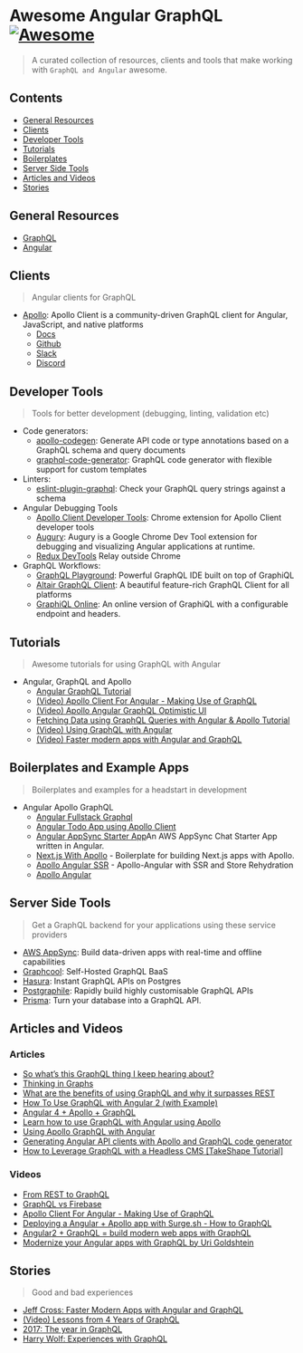 # Awesome Angular GraphQL [![Awesome](https://cdn.rawgit.com/sindresorhus/awesome/d7305f38d29fed78fa85652e3a63e154dd8e8829/media/badge.svg)](https://github.com/sindresorhus/awesome)

> A curated collection of resources, clients and tools that make working with `GraphQL and Angular` awesome.

## Contents

- [General Resources](#general-resources)
- [Clients](#clients)
- [Developer Tools](#developer-tools)
- [Tutorials](#tutorials)
- [Boilerplates](#boilerplates-and-example-apps)
- [Server Side Tools](#server-side-tools)
- [Articles and Videos](#articles-and-videos)
- [Stories](#stories)

## General Resources

- [GraphQL](http://graphql.org/learn/)
- [Angular](http://angular.io)

## Clients

> Angular clients for GraphQL

- [Apollo](https://www.apollographql.com/): Apollo Client is a community-driven GraphQL client for Angular, JavaScript, and native platforms
  - [Docs](https://www.apollographql.com/docs/angular/)
  - [Github](https://github.com/apollographql)
  - [Slack](https://www.apollographql.com/slack)
  - [Discord](https://discord.gg/0ZcbPKXt5bX40xsQ)
  

## Developer Tools

> Tools for better development (debugging, linting, validation etc)

- Code generators:
  - [apollo-codegen](https://github.com/apollographql/apollo-codegen): Generate API code or type annotations based on a GraphQL schema and query documents
  - [graphql-code-generator](https://github.com/dotansimha/graphql-code-generator): GraphQL code generator with flexible support for custom templates
- Linters:
  - [eslint-plugin-graphql](https://github.com/apollographql/eslint-plugin-graphql): Check your GraphQL query strings against a schema
- Angular Debugging Tools
  - [Apollo Client Developer Tools](https://chrome.google.com/webstore/detail/apollo-client-developer-t/jdkknkkbebbapilgoeccciglkfbmbnfm): Chrome extension for Apollo Client developer tools
  - [Augury](https://chrome.google.com/webstore/detail/augury/elgalmkoelokbchhkhacckoklkejnhcd): Augury is a Google Chrome Dev Tool extension for debugging and visualizing Angular applications at runtime.
  - [Redux DevTools](https://chrome.google.com/webstore/detail/redux-devtools/lmhkpmbekcpmknklioeibfkpmmfibljd?hl=en)
  Relay outside Chrome
- GraphQL Workflows:
  - [GraphQL Playground](https://github.com/graphcool/graphql-playground): Powerful GraphQL IDE built on top of GraphiQL
  - [Altair GraphQL Client](https://altair.sirmuel.design/): A beautiful feature-rich GraphQL Client for all platforms
  - [GraphiQL Online](https://graphiql-online.com): An online version of GraphiQL with a configurable endpoint and headers.

## Tutorials

> Awesome tutorials for using GraphQL with Angular

- Angular, GraphQL and Apollo
  - [Angular GraphQL Tutorial](https://www.howtographql.com/angular-apollo/0-introduction/)
  - [(Video) Apollo Client For Angular - Making Use of GraphQL](https://www.youtube.com/watch?v=dp_64aX_6jI)
  - [(Video) Apollo Angular GraphQL Optimistic UI](https://www.youtube.com/watch?v=Wc7bJ2uv694)
  - [Fetching Data using GraphQL Queries with Angular & Apollo Tutorial](https://www.howtographql.com/angular-apollo/2-queries-loading-links)
  - [(Video) Using GraphQL with Angular](https://www.youtube.com/watch?v=-ONW7mDg0-o)
  - [(Video) Faster modern apps with Angular and GraphQL](https://www.youtube.com/watch?v=Xx39bv-5ojA)

## Boilerplates and Example Apps

> Boilerplates and examples for a headstart in development

- Angular Apollo GraphQL
  - [Angular Fullstack Graphql](https://github.com/graphql-boilerplates/angular-fullstack-graphql)
  - [Angular Todo App using Apollo Client](https://github.com/WickedBrat/hasura-angular-todo)
  - [Angular AppSync Starter App](https://github.com/aws-samples/aws-mobile-appsync-chat-starter-angular)An AWS AppSync Chat Starter App written in Angular.
  - [Next.js With Apollo](https://github.com/zeit/next.js/tree/master/examples/with-apollo) - Boilerplate for building Next.js apps with Apollo.
  - [Apollo Angular SSR](https://github.com/kamilkisiela/apollo-angular-ssr) - Apollo-Angular with SSR and Store Rehydration
  - [Apollo Angular](https://github.com/apollographql/apollo-angular)

## Server Side Tools

> Get a GraphQL backend for your applications using these service providers

- [AWS AppSync](https://aws.amazon.com/appsync/): Build data-driven apps with real-time and offline capabilities
- [Graphcool](https://graph.cool): Self-Hosted GraphQL BaaS
- [Hasura](https://hasura.io): Instant GraphQL APIs on Postgres
- [Postgraphile](https://www.graphile.org): Rapidly build highly customisable GraphQL APIs
- [Prisma](https://www.prisma.io/): Turn your database into a GraphQL API.

## Articles and Videos

### Articles

- [So what’s this GraphQL thing I keep hearing about?](https://medium.freecodecamp.org/so-whats-this-graphql-thing-i-keep-hearing-about-baf4d36c20cf)
- [Thinking in Graphs](http://graphql.org/learn/thinking-in-graphs/)
- [What are the benefits of using GraphQL and why it surpasses REST](https://blog.hellocomet.co/graphql-benefits-api/)
- [How To Use GraphQL with Angular 2 (with Example)](https://gearheart.io/blog/how-to-use-graphql-with-angular-2-with-example/)
- [Angular 4 + Apollo + GraphQL](https://qiita.com/alokrawat050/items/7fc8a240e047ea6c2e06)
- [Learn how to use GraphQL with Angular using Apollo](https://malcoded.com/posts/graphql-with-angular-apollo)
- [Using Apollo GraphQL with Angular](https://g00glen00b.be/apollo-graphql-angular)
- [Generating Angular API clients with Apollo and GraphQL code generator](https://angular.schule/blog/2018-06-apollo-graphql-code-generator)
- [How to Leverage GraphQL with a Headless CMS [TakeShape Tutorial]](https://snipcart.com/blog/headless-cms-graphql-takeshape-tutorial)

### Videos

- [From REST to GraphQL](https://www.youtube.com/watch?v=ntBU5UXGbM8)
- [GraphQL vs Firebase](https://www.prisma.io/blog/graphql-vs-firebase-496498546142/)
- [Apollo Client For Angular - Making Use of GraphQL](https://codingthesmartway.com/apollo-client-for-angular-making-use-of-graphql/)
- [Deploying a Angular + Apollo app with Surge.sh - How to GraphQL](https://www.howtographql.com/angular-apollo/10-deploying/)
- [Angular2 + GraphQL = build modern web apps with GraphQL](https://www.youtube.com/watch?v=g1ZxxpmBCnE)
- [Modernize your Angular apps with GraphQL by Uri Goldshtein](https://www.youtube.com/watch?v=E8feZBidZcs)

## Stories

> Good and bad experiences

- [Jeff Cross: Faster Modern Apps with Angular and GraphQL](https://www.graphql.com/articles/angular-graphql-faster-modern-apps)
- [(Video) Lessons from 4 Years of GraphQL](https://www.youtube.com/watch?v=zVNrqo9XGOs)
- [2017: The year in GraphQL](https://dev-blog.apollodata.com/2017-the-year-in-graphql-124a050d04c6)
- [Harry Wolf: Experiences with GraphQL](http://hswolff.com/blog/experiences-with-graphql/)
